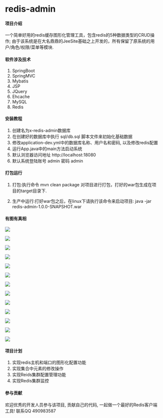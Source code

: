 # redis-admin

#### 项目介绍
一个简单好用的redis缓存图形化管理工具，包含redis的5种数据类型的CRUD操作; 由于该系统是在大名鼎鼎的JeeSite基础之上开发的，所有保留了原系统的用户/角色/权限/菜单等模块.

#### 软件涉及技术
1. SpringBoot
2. SpringMVC
3. Mybatis
4. JSP
5. JQuery
6. Ehcache
7. MySQL
8. Redis


#### 安装教程

1. 创建名为x-redis-admin数据库
2. 在创建好的数据库中执行 sql/db.sql 脚本文件来初始化基础数据
3. 修改application-dev.yml中的数据库名称、用户名和密码, 以及修改redis配置
4. 运行App.java中的main方法启动系统
5. 默认浏览器访问地址 http://localhost:18080
6. 默认系统登陆账号 admin 密码 admin

#### 打包运行
1. 打包:执行命令 mvn clean package 对项目进行打包，打好的war包生成在项目的target目录下.

2. 生产中运行:打好war包之后，在linux下请执行该命令来启动项目: java -jar redis-admin-1.0.0-SNAPSHOT.war

#### 有图有真相
![](screenshot/11-1542275834144.png)

![](screenshot/12-1542275862427.png)

![](screenshot/1-1541241037174.png)

![](screenshot/2-1541559258468.png)

![](screenshot/3-1541241493839.png)

![](screenshot/4-1541241149816.png)

![](screenshot/4-1541241225580.png)

![](screenshot/5-1541241277696.png)

![](screenshot/6-1541241312722.png)

![](screenshot/7-1541241360744.png)

![](screenshot/8-1541241385881.png)

![](screenshot/9-1541241421674.png)

![](screenshot/10-1541241456056.png)


#### 项目计划

1. 实现redis主机和端口的图形化配置功能
2. 实现集合中元素的修改操作
3. 实现Reids集群配置管理功能
4. 实现Redis集群监控

#### 参与贡献

欢迎优秀的开发人员参与该项目, 贡献自己的代码, 一起做一个最好的Redis客户端工具!
联系QQ 490983587


